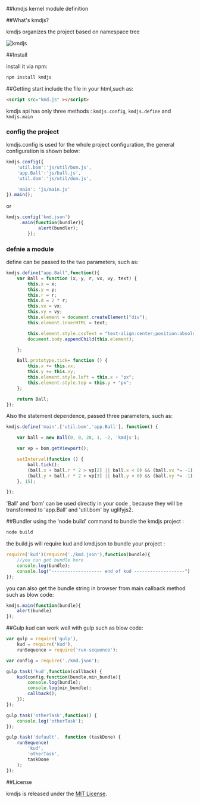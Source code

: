 ##kmdjs
kernel module definition

##What's kmdjs?

kmdjs organizes the project based on namespace tree

![kmdjs](http://dnt.coding.me/demo/asset/kmdjs.png)

##Install

install it via  npm:

```html
npm install kmdjs
```

##Getting start
include the file in your html,such as:

```html
<script src="kmd.js" ></script>
```

kmdjs api has only three methods : `kmdjs.config`, `kmdjs.define` and `kmdjs.main`
### config the project
kmdjs.config is used for the whole project configuration, the general configuration is shown below:

```javascript
kmdjs.config({
    'util.bom':'js/util/bom.js',
    'app.Ball':'js/ball.js',
    'util.dom':'js/util/dom.js',

    'main': 'js/main.js'
}).main();
```
or

```javascript
kmdjs.config('kmd.json')
     .main(function(bundler){
            alert(bundler);
        });
```

### defnie a module
define can be passed to the two parameters, such as:

```javascript
kmdjs.define("app.Ball",function(){
    var Ball = function (x, y, r, vx, vy, text) {
        this.x = x;
        this.y = y;
        this.r = r;
        this.d = 2 * r;
        this.vx = vx;
        this.vy = vy;
        this.element = document.createElement("div");
        this.element.innerHTML = text;

        this.element.style.cssText = "text-align:center;position:absolute; -moz-border-radius:" + this.d + "px; border-radius: " + this.d + "px; width: " + this.d + "px; height: " + this.d + "px;background-color:green;line-height:" + this.d + "px;color:white;";
        document.body.appendChild(this.element);

    };

    Ball.prototype.tick= function () {
        this.x += this.vx;
        this.y += this.vy;
        this.element.style.left = this.x + "px";
        this.element.style.top = this.y + "px";
    };

    return Ball;
});
```

Also the statement dependence, passed three parameters, such as:

```javascript
kmdjs.define('main',['util.bom','app.Ball'], function() {

    var ball = new Ball(0, 0, 28, 1, -2, 'kmdjs');

    var vp = bom.getViewport();

    setInterval(function () {
        ball.tick();
        (ball.x + ball.r * 2 > vp[2] || ball.x < 0) && (ball.vx *= -1);
        (ball.y + ball.r * 2 > vp[3] || ball.y < 0) && (ball.vy *= -1);
    }, 15);

});
```

'Ball' and 'bom' can be used directly in your code , because they will be transformed to 'app.Ball' and 'util.bom' by uglifyjs2.

##Bundler
using the 'node build' command to bundle the kmdjs project :

```javascript
node build
```   

the build.js will require kud and kmd.json to bundle your project :

```javascript
require('kud')(require('./kmd.json'),function(bundle){
    //you can get bundle here
    console.log(bundle);
    console.log("------------------- end of kud -------------------")
});
```

you can also get the bundle string in browser  from main callback method such as blow code:

```javascript
kmdjs.main(function(bundle){
    alert(bundle)
});
```   

##Gulp
kud can work well with gulp such as blow code:

```javascript
var gulp = require('gulp'),
    kud = require('kud'),
    runSequence = require('run-sequence');

var config = require('./kmd.json');

gulp.task('kud',function(callback) {
    kud(config,function(bundle,min_bundle){
        console.log(bundle);
        console.log(min_bundle);
        callback();
    });
});

gulp.task('otherTask',function() {
    console.log('otherTask');
});

gulp.task('default',  function (taskDone) {
    runSequence(
        'kud',
        'otherTask',
        taskDone
    );
});
```   

##License

kmdjs is released under the [MIT License](http://opensource.org/licenses/MIT).
